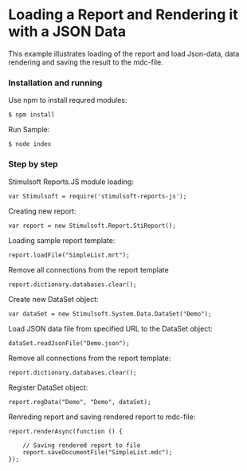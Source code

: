 # Loading a Report and Rendering it with a JSON Data

This example illustrates loading of the report and load Json-data, data rendering and saving the result to the mdc-file.

### Installation and running
Use npm to install requred modules:

    $ npm install

Run Sample:

    $ node index

### Step by step

Stimulsoft Reports.JS module loading:

    var Stimulsoft = require('stimulsoft-reports-js');

Creating new report:

    var report = new Stimulsoft.Report.StiReport();

Loading sample report template:

    report.loadFile("SimpleList.mrt");

Remove all connections from the report template

    report.dictionary.databases.clear();

Create new DataSet object:

    var dataSet = new Stimulsoft.System.Data.DataSet("Demo");

Load JSON data file from specified URL to the DataSet object:

    dataSet.readJsonFile("Demo.json");

Remove all connections from the report template:

    report.dictionary.databases.clear();

Register DataSet object:

    report.regData("Demo", "Demo", dataSet);

Renreding report and saving rendered report to mdc-file:

    report.renderAsync(function () {
    
        // Saving rendered report to file
        report.saveDocumentFile("SimpleList.mdc");
    });
